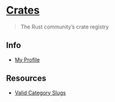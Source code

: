 # [Crates](https://crates.io)

> The Rust community’s crate registry

## Info

- [My Profile](https://crates.io/users/UltiRequiem)

## Resources

- [Valid Category Slugs](https://crates.io/category_slugs)
